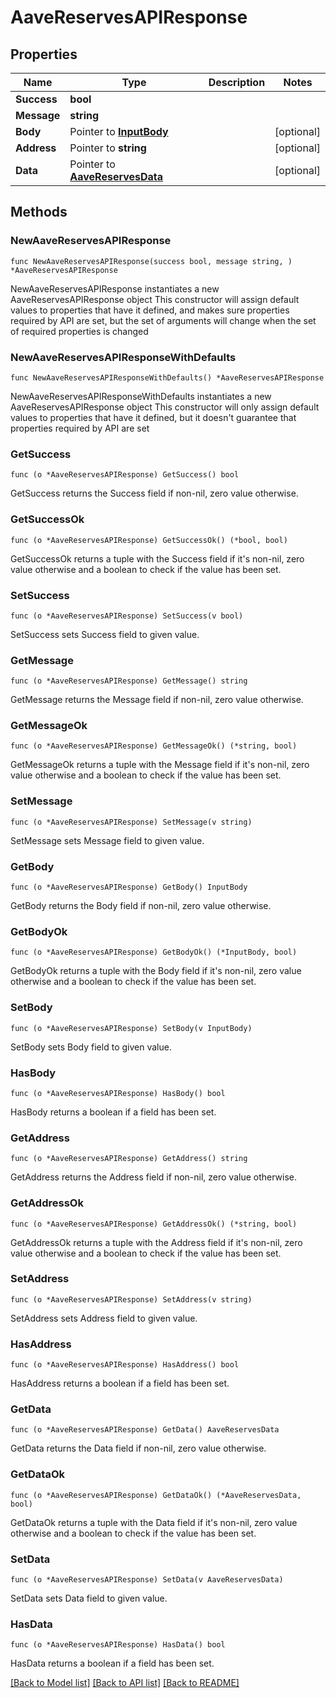 # AaveReservesAPIResponse

## Properties

| Name        | Type                                                   | Description | Notes       |
| ----------- | ------------------------------------------------------ | ----------- | ----------- |
| **Success** | **bool**                                               |             |             |
| **Message** | **string**                                             |             |             |
| **Body**    | Pointer to [**InputBody**](InputBody.md)               |             | \[optional] |
| **Address** | Pointer to **string**                                  |             | \[optional] |
| **Data**    | Pointer to [**AaveReservesData**](AaveReservesData.md) |             | \[optional] |

## Methods

### NewAaveReservesAPIResponse

`func NewAaveReservesAPIResponse(success bool, message string, ) *AaveReservesAPIResponse`

NewAaveReservesAPIResponse instantiates a new AaveReservesAPIResponse object This constructor will assign default values to properties that have it defined, and makes sure properties required by API are set, but the set of arguments will change when the set of required properties is changed

### NewAaveReservesAPIResponseWithDefaults

`func NewAaveReservesAPIResponseWithDefaults() *AaveReservesAPIResponse`

NewAaveReservesAPIResponseWithDefaults instantiates a new AaveReservesAPIResponse object This constructor will only assign default values to properties that have it defined, but it doesn't guarantee that properties required by API are set

### GetSuccess

`func (o *AaveReservesAPIResponse) GetSuccess() bool`

GetSuccess returns the Success field if non-nil, zero value otherwise.

### GetSuccessOk

`func (o *AaveReservesAPIResponse) GetSuccessOk() (*bool, bool)`

GetSuccessOk returns a tuple with the Success field if it's non-nil, zero value otherwise and a boolean to check if the value has been set.

### SetSuccess

`func (o *AaveReservesAPIResponse) SetSuccess(v bool)`

SetSuccess sets Success field to given value.

### GetMessage

`func (o *AaveReservesAPIResponse) GetMessage() string`

GetMessage returns the Message field if non-nil, zero value otherwise.

### GetMessageOk

`func (o *AaveReservesAPIResponse) GetMessageOk() (*string, bool)`

GetMessageOk returns a tuple with the Message field if it's non-nil, zero value otherwise and a boolean to check if the value has been set.

### SetMessage

`func (o *AaveReservesAPIResponse) SetMessage(v string)`

SetMessage sets Message field to given value.

### GetBody

`func (o *AaveReservesAPIResponse) GetBody() InputBody`

GetBody returns the Body field if non-nil, zero value otherwise.

### GetBodyOk

`func (o *AaveReservesAPIResponse) GetBodyOk() (*InputBody, bool)`

GetBodyOk returns a tuple with the Body field if it's non-nil, zero value otherwise and a boolean to check if the value has been set.

### SetBody

`func (o *AaveReservesAPIResponse) SetBody(v InputBody)`

SetBody sets Body field to given value.

### HasBody

`func (o *AaveReservesAPIResponse) HasBody() bool`

HasBody returns a boolean if a field has been set.

### GetAddress

`func (o *AaveReservesAPIResponse) GetAddress() string`

GetAddress returns the Address field if non-nil, zero value otherwise.

### GetAddressOk

`func (o *AaveReservesAPIResponse) GetAddressOk() (*string, bool)`

GetAddressOk returns a tuple with the Address field if it's non-nil, zero value otherwise and a boolean to check if the value has been set.

### SetAddress

`func (o *AaveReservesAPIResponse) SetAddress(v string)`

SetAddress sets Address field to given value.

### HasAddress

`func (o *AaveReservesAPIResponse) HasAddress() bool`

HasAddress returns a boolean if a field has been set.

### GetData

`func (o *AaveReservesAPIResponse) GetData() AaveReservesData`

GetData returns the Data field if non-nil, zero value otherwise.

### GetDataOk

`func (o *AaveReservesAPIResponse) GetDataOk() (*AaveReservesData, bool)`

GetDataOk returns a tuple with the Data field if it's non-nil, zero value otherwise and a boolean to check if the value has been set.

### SetData

`func (o *AaveReservesAPIResponse) SetData(v AaveReservesData)`

SetData sets Data field to given value.

### HasData

`func (o *AaveReservesAPIResponse) HasData() bool`

HasData returns a boolean if a field has been set.

[\[Back to Model list\]](./#documentation-for-models) [\[Back to API list\]](./#documentation-for-api-endpoints) [\[Back to README\]](./)
